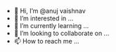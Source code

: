 - 👋 Hi, I’m @anuj vaishnav
- 👀 I’m interested in ...
- 🌱 I’m currently learning ...
- 💞️ I’m looking to collaborate on ...
- 📫 How to reach me ...

<!---
anujxyz/anuj Vaishnva is a ✨ special ✨ repository because its `README.md` (this file) appears on your GitHub profile.
You can click the Preview link to take a look at your changes.
--->

